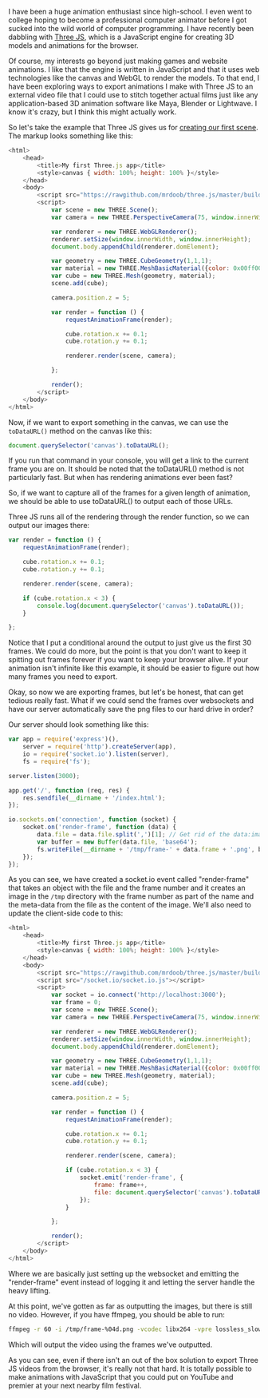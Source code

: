 I have been a huge animation enthusiast since high-school. I even went to college hoping to become a professional computer animator before I got sucked into the wild world of computer programming. I have recently been dabbling with [Three JS](http://threejs.org/), which is a JavaScript engine for creating 3D models and animations for the browser.

Of course, my interests go beyond just making games and website animations. I like that the engine is written in JavaScript and that it uses web technologies like the canvas and WebGL to render the models. To that end, I have been exploring ways to export animations I make with Three JS to an external video file that I could use to stitch together actual films just like any application-based 3D animation software like Maya, Blender or Lightwave. I know it's crazy, but I think this might actually work.

<!-- more -->

So let's take the example that Three JS gives us for [creating our first scene](http://threejs.org/docs/index.html#Manual/Introduction/Creating_a_scene). The markup looks something like this:

```js
<html>
    <head>
        <title>My first Three.js app</title>
        <style>canvas { width: 100%; height: 100% }</style>
    </head>
    <body>
        <script src="https://rawgithub.com/mrdoob/three.js/master/build/three.js"></script>
        <script>
            var scene = new THREE.Scene();
            var camera = new THREE.PerspectiveCamera(75, window.innerWidth/window.innerHeight, 0.1, 1000);

            var renderer = new THREE.WebGLRenderer();
            renderer.setSize(window.innerWidth, window.innerHeight);
            document.body.appendChild(renderer.domElement);

            var geometry = new THREE.CubeGeometry(1,1,1);
            var material = new THREE.MeshBasicMaterial({color: 0x00ff00});
            var cube = new THREE.Mesh(geometry, material);
            scene.add(cube);

            camera.position.z = 5;

            var render = function () {
                requestAnimationFrame(render);

                cube.rotation.x += 0.1;
                cube.rotation.y += 0.1;

                renderer.render(scene, camera);

            };

            render();
        </script>
    </body>
</html>
```

Now, if we want to export something in the canvas, we can use the `toDataURL()` method on the canvas like this:

```js
document.querySelector('canvas').toDataURL();
```

If you run that command in your console, you will get a link to the current frame you are on. It should be noted that the toDataURL() method is not particularly fast. But when has rendering animations ever been fast?

So, if we want to capture all of the frames for a given length of animation, we should be able to use toDataURL() to output each of those URLs.

Three JS runs all of the rendering through the render function, so we can output our images there:

```js
var render = function () {
    requestAnimationFrame(render);

    cube.rotation.x += 0.1;
    cube.rotation.y += 0.1;

    renderer.render(scene, camera);

    if (cube.rotation.x < 3) {
        console.log(document.querySelector('canvas').toDataURL());
    }

};
```

Notice that I put a conditional around the output to just give us the first 30 frames. We could do more, but the point is that you don't want to keep it spitting out frames forever if you want to keep your browser alive. If your animation isn't infinite like this example, it should be easier to figure out how many frames you need to export.

Okay, so now we are exporting frames, but let's be honest, that can get tedious really fast. What if we could send the frames over websockets and have our server automatically save the png files to our hard drive in order?

Our server should look something like this:

```js
var app = require('express')(),
    server = require('http').createServer(app),
    io = require('socket.io').listen(server),
    fs = require('fs');

server.listen(3000);

app.get('/', function (req, res) {
    res.sendfile(__dirname + '/index.html');
});

io.sockets.on('connection', function (socket) {
    socket.on('render-frame', function (data) {
        data.file = data.file.split(',')[1]; // Get rid of the data:image/png;base64 at the beginning of the file data
        var buffer = new Buffer(data.file, 'base64');
        fs.writeFile(__dirname + '/tmp/frame-' + data.frame + '.png', buffer.toString('binary'), 'binary');
    });
});
```

As you can see, we have created a socket.io event called "render-frame" that takes an object with the file and the frame number and it creates an image in the `/tmp` directory with the frame number as part of the name and the meta-data from the file as the content of the image. We'll also need to update the client-side code to this:

```js
<html>
    <head>
        <title>My first Three.js app</title>
        <style>canvas { width: 100%; height: 100% }</style>
    </head>
    <body>
        <script src="https://rawgithub.com/mrdoob/three.js/master/build/three.js"></script>
        <script src="/socket.io/socket.io.js"></script>
        <script>
            var socket = io.connect('http://localhost:3000');
            var frame = 0;
            var scene = new THREE.Scene();
            var camera = new THREE.PerspectiveCamera(75, window.innerWidth/window.innerHeight, 0.1, 1000);

            var renderer = new THREE.WebGLRenderer();
            renderer.setSize(window.innerWidth, window.innerHeight);
            document.body.appendChild(renderer.domElement);

            var geometry = new THREE.CubeGeometry(1,1,1);
            var material = new THREE.MeshBasicMaterial({color: 0x00ff00});
            var cube = new THREE.Mesh(geometry, material);
            scene.add(cube);

            camera.position.z = 5;

            var render = function () {
                requestAnimationFrame(render);

                cube.rotation.x += 0.1;
                cube.rotation.y += 0.1;

                renderer.render(scene, camera);

                if (cube.rotation.x < 3) {
                    socket.emit('render-frame', {
                        frame: frame++,
                        file: document.querySelector('canvas').toDataURL()
                    });
                }

            };

            render();
        </script>
    </body>
</html>
```

Where we are basically just setting up the websocket and emitting the "render-frame" event instead of logging it and letting the server handle the heavy lifting.

At this point, we've gotten as far as outputting the images, but there is still no video. However, if you have ffmpeg, you should be able to run:

```bash
ffmpeg -r 60 -i /tmp/frame-%04d.png -vcodec libx264 -vpre lossless_slow -threads 0 output.mp4
```

Which will output the video using the frames we've outputted.

As you can see, even if there isn't an out of the box solution to export Three JS videos from the browser, it's really not that hard. It is totally possible to make animations with JavaScript that you could put on YouTube and premier at your next nearby film festival.